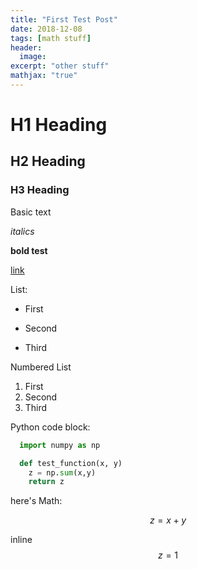 ```yaml
---
title: "First Test Post"
date: 2018-12-08
tags: [math stuff]
header:
  image:
excerpt: "other stuff"
mathjax: "true"
---
```


# H1 Heading

## H2 Heading

### H3 Heading

Basic text

*italics*

**bold test**

[link](https://youtube.com)

List:
* First
+ Second
- Third

Numbered List
1. First
2. Second
3. Third

Python code block:
```python
  import numpy as np

  def test_function(x, y)
    z = np.sum(x,y)
    return z
```

here's Math:

$$z=x+y$$

inline $$z=1$$
